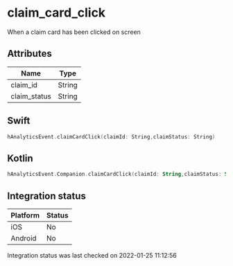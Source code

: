 # claim_card_click
When a claim card has been clicked on screen

## Attributes

| Name      | Type |
| ----------- | ----------- |
| claim_id      | String       |
| claim_status      | String       |

## Swift

```swift
hAnalyticsEvent.claimCardClick(claimId: String,claimStatus: String)
```

## Kotlin

```kotlin
hAnalyticsEvent.Companion.claimCardClick(claimId: String,claimStatus: String)
```

## Integration status

| Platform      | Status |
| ----------- | ----------- |
| iOS      |    No    |
| Android      | No       |

Integration status was last checked on 2022-01-25 11:12:56